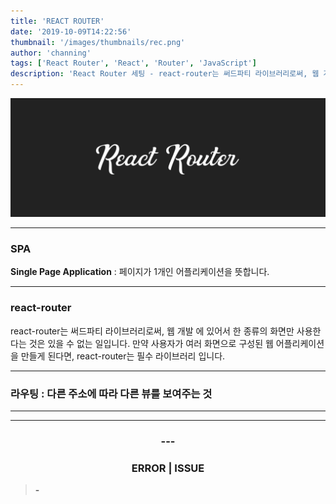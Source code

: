 ```yaml
---
title: 'REACT ROUTER'
date: '2019-10-09T14:22:56'
thumbnail: '/images/thumbnails/rec.png'
author: 'channing'
tags: ['React Router', 'React', 'Router', 'JavaScript']
description: 'React Router 세팅 - react-router는 써드파티 라이브러리로써, 웹 개발 에 있어서 한 종류의 화면만 사용한다는 것은 있을 수 없는 일입니다. 만약 사용자가 여러 화면으로 구성된 웹 어플리케이션을 만들게 된다면, react-router는 필수 라이브러리 입니다.'
---
```


![re](./rec.png)

---

### SPA

**Single Page Application** : 페이지가 1개인 어플리케이션을 뜻합니다.

<!-- HTML 파일, 혹은 템플릿 엔진 등을 사용해서 어플리케이션의 뷰가 어떻게 보여질지도 서버에서 담당했죠.<br>
요즘은 웹에서 제공되는 정보가 정말 많기 때문에 속도적인 측면에서 문제가 있었고, 이를 해소하기 위하여 캐싱과 압축을 하여 서비스가 제공되는데요. 이는 사용자와 인터랙션이 많은 모던 웹 어플리케이션에서는 충분하지 않을 수도 있습니다. 렌더링하는것을 서버쪽에서 담당한다는것은, 그 만큼 렌더링을 위한 서버 자원이 사용되는것이고, 불필요한 트래픽도 낭비되기 때문이지요.

그래서 우리는 리액트 같은 라이브러리 혹은 프레임워크를 사용해서 뷰 렌더링을 유저의 브라우저가 담당하도록 하고, 우선 어플리케이션을 브라우저에 로드 한 다음에 정말 필요한 데이터만 전달받아 보여주지요.<br>
싱글페이지라고 해서, 한 종류의 화면만 있냐구요? 그건 아닙니다. 예를들어 블로그를 만든다면, 홈, 포스트 목록, 포스트, 글쓰기 등의 화면이 있겠지요. 또한 이 화면에 따라 주소도 만들어줘야 합니다. 주소가 있어야, 유저들이 북마크도 할 수 있고 서비스에 구글을 통해 유입될 수 있기 때문이죠. 다른 주소에 따라 다른 뷰를 보여주는것을 라우팅 이라고 하는데요, 리액트 자체에는 이 기능이 내장되어있지 않습니다. 따라서 우리가 직접 브라우저의 API 를 사용하고 상태를 설정하여 다른 뷰를 보여주어야 합니다.

이번에 배우게 될 react-router 는, 써드파티 라이브러리로서, 비록 공식은 아니지만 (페이스북 공식 라우팅 라이브러리는 존재하지 않습니다) 가장 많이 사용되고 있는 라이브러리인데요. 이 라이브러리는 클라이언트 사이드에서 이뤄지는 라우팅을 간단하게 해줍니다. 게다가 서버 사이드 렌더링도 도와주는 도구들이 함께 딸려옵니다. 추가적으로 이 라우터는 react-native 에서도 사용 될 수 있습니다.

만약에 여러분이 여러 화면으로 구성된 웹 어플리케이션을 만들게 된다면, react-router 는 필수 라이브러리입니다. -->

---

### react-router

react-router는 써드파티 라이브러리로써, 웹 개발 에 있어서 한 종류의 화면만 사용한다는 것은 있을 수 없는 일입니다.
만약 사용자가 여러 화면으로 구성된 웹 어플리케이션을 만들게 된다면, react-router는 필수 라이브러리 입니다.

---

### 라우팅 : 다른 주소에 따라 다른 뷰를 보여주는 것

<hr />

---


<center>

### ---

### ERROR | ISSUE

</center>

> <b> - </b> 
    